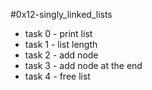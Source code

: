 #0x12-singly_linked_lists

- task 0 - print list
- task 1 - list length
- task 2 - add node
- task 3 - add node at the end
- task 4 - free list
